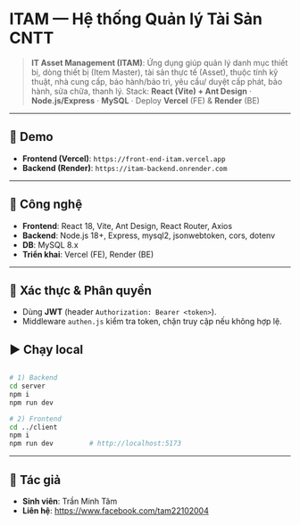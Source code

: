 # ITAM — Hệ thống Quản lý Tài Sản CNTT

> **IT Asset Management (ITAM)**: Ứng dụng giúp quản lý danh mục thiết bị, dòng thiết bị (Item Master), tài sản thực tế (Asset), thuộc tính kỹ thuật, nhà cung cấp, bảo hành/bảo trì, yêu cầu/ duyệt cấp phát, bảo hành, sửa chữa, thanh lý.
> Stack: **React (Vite) + Ant Design** · **Node.js/Express** · **MySQL** · Deploy **Vercel** (FE) & **Render** (BE)

---

## 📸 Demo

- **Frontend (Vercel)**: `https://front-end-itam.vercel.app`
- **Backend (Render)**: `https://itam-backend.onrender.com`

---

## 🧰 Công nghệ

- **Frontend**: React 18, Vite, Ant Design, React Router, Axios
- **Backend**: Node.js 18+, Express, mysql2, jsonwebtoken, cors, dotenv
- **DB**: MySQL 8.x
- **Triển khai**: Vercel (FE), Render (BE)

---

## 🔐 Xác thực & Phân quyền

- Dùng **JWT** (header `Authorization: Bearer <token>`).
- Middleware `authen.js` kiểm tra token, chặn truy cập nếu không hợp lệ.

## ▶️ Chạy local

```bash

# 1) Backend
cd server
npm i
npm run dev

# 2) Frontend
cd ../client
npm i
npm run dev         # http://localhost:5173
```

---

## 👤 Tác giả

- **Sinh viên**: Trần Minh Tâm
- **Liên hệ**: https://www.facebook.com/tam22102004
